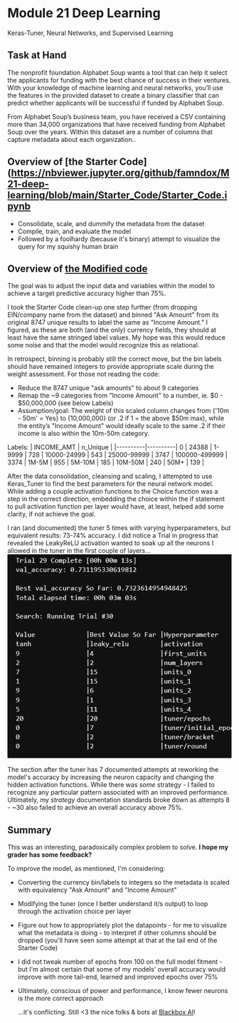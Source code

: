 # Module 21 Deep Learning

Keras-Tuner, Neural Networks, and Supervised Learning

## Task at Hand

The nonprofit foundation Alphabet Soup wants a tool that can help it select the applicants for funding with the best chance of success in their ventures. With your knowledge of machine learning and neural networks, you’ll use the features in the provided dataset to create a binary classifier that can predict whether applicants will be successful if funded by Alphabet Soup.

From Alphabet Soup’s business team, you have received a CSV containing more than 34,000 organizations that have received funding from Alphabet Soup over the years. Within this dataset are a number of columns that capture metadata about each organization..

## Overview of [the Starter Code](https://nbviewer.jupyter.org/github/famndox/M21-deep-learning/blob/main/Starter_Code/Starter_Code.ipynb<br>

* Consolidate, scale, and dummify the metadata from the dataset
* Compile, train, and evaluate the model
* Followed by a foolhardy (because it's binary) attempt to visualize the query for my squishy human brain

## Overview of [the Modified code](https://nbviewer.jupyter.org/github/famndox/M21-deep-learning/blob/main/Starter_Code/Modified.ipynb)<br>

The goal was to adjust the input data and variables within the model to achieve a target predictive accuracy higher than 75%. 

I took the Starter Code clean-up one step further (from dropping EIN/company name from the dataset) and binned "Ask Amount" from its original 8747 unique results to label the same as "Income Amount." I figured, as these are both (and the only) currency fields, they should at least have the same stringed label values. My hope was this would reduce some noise and that the model would recognize this as relational. 

In retrospect, binning is probably still the correct move, but the bin labels should have remained integers to provide appropriate scale during the weight assessment. For those not reading the code:
* Reduce the 8747 unique "ask amounts" to about 9 categories
* Remap the ~9 categories from "Income Amount" to a number, ie. $0 - $50,000,000 (see below Labels)
* Assumption/goal: The weight of this scaled column changes from {'10m - 50m' = Yes} to {10,000,000} (or .2 if 1 = the above $50m max), while the entity’s "Income Amount" would ideally scale to the same .2 if their income is also within the 10m-50m category. 

Labels:
| INCOME_AMT | n_Unique |
|----------|----------|
0  |            24388 |
1-9999  |         728 |
10000-24999  |    543 |
25000-99999  |   3747 |
100000-499999  | 3374 |
1M-5M  |          955 |
5M-10M  |         185 |
10M-50M  |        240 |
50M+  |           139 |

After the data consolidation, cleansing and scaling, I attempted to use Keras_Tuner to find the best parameters for the neural network model. While adding a couple activation functions to the Choice function was a step in the correct direction, embedding the choice within the if statement to pull activation function per layer would have, at least, helped add some clarity, if not achieve the goal. 

I ran (and documented) the tuner 5 times with varying hyperparameters, but equivalent results: 73-74% accuracy. I did notice a Trial in progress that revealed the LeakyReLU activation wanted to soak up all the neurons I allowed in the tuner in the first couple of layers... <br> ![Map Image](check_this.png "Leaky") <br>

The section after the tuner has 7 documented attempts at reworking the model's accuracy by increasing the neuron capacity and changing the hidden activation functions. While there was *some* strategy - I failed to recognize any particular pattern associated with an improved performance. Ultimately, my *strategy* documentation standards broke down as attempts 8 - ~30 also failed to achieve an overall accuracy above 75%. 

## Summary

This was an interesting, paradoxically complex problem to solve. **I hope my grader has some feedback?** 

To improve the model, as mentioned, I'm considering:

* Converting the currency bin/labels to integers so the metadata is scaled with equivalency "Ask Amount" and "Income Amount"
* Modifying the tuner (once I better understand it/s output) to loop through the activation choice per layer
* Figure out how to appropriately plot the datapoints - for me to visualize what the metadata is doing - to interpret if other columns should be dropped (you'll have seen some attempt at that at the tail end of the Starter Code)
* I did not tweak number of epochs from 100 on the full model fitment - but I'm almost certain that some of my models' overall accuracy would improve with more tail-end, learned and improved epochs over 75%
* Ultimately, conscious of power and performance, I know fewer neurons is the more correct approach

  ...it's conflicting. Still <3 the nice folks & bots at <a href='https://www.blackbox.ai/'>Blackbox AI</a>!
